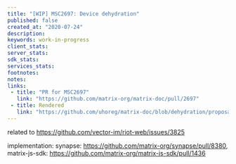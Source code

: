 ```yaml
---
title: "[WIP] MSC2697: Device dehydration"
published: false
created_at: "2020-07-24"
description:
keywords: work-in-progress
client_stats:
server_stats:
sdk_stats:
services_stats:
footnotes:
notes:
links:
 - title: "PR for MSC2697"
   link: "https://github.com/matrix-org/matrix-doc/pull/2697"
 - title: Rendered
   link: "https://github.com/uhoreg/matrix-doc/blob/dehydration/proposals/2697-device-dehydration.md"
---
```


related to https://github.com/vector-im/riot-web/issues/3825

implementation: synapse: https://github.com/matrix-org/synapse/pull/8380, matrix-js-sdk: https://github.com/matrix-org/matrix-js-sdk/pull/1436
